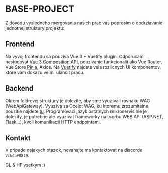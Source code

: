 # BASE-PROJECT
Z dovodu vysledneho mergovania nasich prac vas poprosim o dodrziavanie jednotnej struktury projektu:

## Frontend
Na vyvoj frontendu sa pouziva Vue 3 + Vuetify plugin. Odporucam nastudovat [Vue 3 Composition API](https://vuejs.org/guide/introduction.html), pouzivanie funkcionalit ako Vue Router, Vue Store [Pinia](https://vuejs.org/guide/scaling-up/state-management.html#pinia), Axios. Na [Vuetify](https://next.vuetifyjs.com/en/introduction/why-vuetify/) najdete vela rozlicnych UI komponentov, ktore vam dokazu velmi ulahcit pracu.

## Backend
Okrem foldrovej struktury je dolezite, aby sme vyuzivali rovnaku WAG (WebApiGateway). Vyuziva sa Ocelot WAG, ku ktoremu zrozumitelne pouzitie najdete [tu](https://learn.microsoft.com/en-us/dotnet/architecture/microservices/multi-container-microservice-net-applications/implement-api-gateways-with-ocelot). Programovaci jazyk ostatnych mikroservis nie je dolezity, je potrebne ale vyuzivat frameworky na tvorbu WEB API (ASP.NET, Flask...), kvoli komunikacii HTTP endpointami.

## Kontakt
V pripade nejakych otazok, nevahajte ma kontaktovat na discorde `Vikča#8879`.

GL & HF vsetkym :) 
